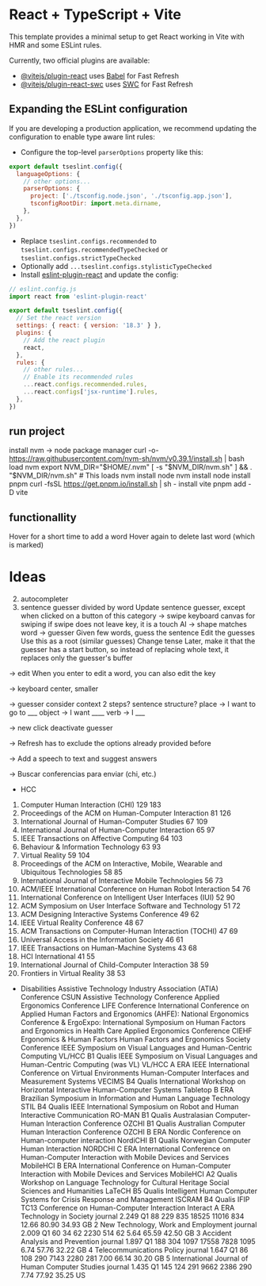 # React + TypeScript + Vite

This template provides a minimal setup to get React working in Vite with HMR and some ESLint rules.

Currently, two official plugins are available:

- [@vitejs/plugin-react](https://github.com/vitejs/vite-plugin-react/blob/main/packages/plugin-react/README.md) uses [Babel](https://babeljs.io/) for Fast Refresh
- [@vitejs/plugin-react-swc](https://github.com/vitejs/vite-plugin-react-swc) uses [SWC](https://swc.rs/) for Fast Refresh

## Expanding the ESLint configuration

If you are developing a production application, we recommend updating the configuration to enable type aware lint rules:

- Configure the top-level `parserOptions` property like this:

```js
export default tseslint.config({
  languageOptions: {
    // other options...
    parserOptions: {
      project: ['./tsconfig.node.json', './tsconfig.app.json'],
      tsconfigRootDir: import.meta.dirname,
    },
  },
})
```

- Replace `tseslint.configs.recommended` to `tseslint.configs.recommendedTypeChecked` or `tseslint.configs.strictTypeChecked`
- Optionally add `...tseslint.configs.stylisticTypeChecked`
- Install [eslint-plugin-react](https://github.com/jsx-eslint/eslint-plugin-react) and update the config:

```js
// eslint.config.js
import react from 'eslint-plugin-react'

export default tseslint.config({
  // Set the react version
  settings: { react: { version: '18.3' } },
  plugins: {
    // Add the react plugin
    react,
  },
  rules: {
    // other rules...
    // Enable its recommended rules
    ...react.configs.recommended.rules,
    ...react.configs['jsx-runtime'].rules,
  },
})
```





## run project
install nvm -> node package manager
	curl -o- https://raw.githubusercontent.com/nvm-sh/nvm/v0.39.1/install.sh | bash
load nvm
	export NVM_DIR="$HOME/.nvm"
[ -s "$NVM_DIR/nvm.sh" ] && \. "$NVM_DIR/nvm.sh"  # This loads nvm
install node
	nvm install node
install pnpm
	 curl -fsSL https://get.pnpm.io/install.sh | sh -
install vite
	pnpm add -D vite


## functionallity
Hover for a short time to add a word
Hover again to delete last word (which is marked)


# Ideas
2) autocompleter
3) sentence guesser divided by word
  Update sentence guesser, except when clicked on a button of this category
-> swipe keyboard
    canvas for swiping
    if swipe does not leave key, it is a touch
    AI -> shape matches word
-> guesser
    Given few words, guess the sentence
      Edit the guesses
        Use this as a root (similar guesses)
        Change tense
      Later, make it that the guesser has a start button, so instead of replacing whole text, it replaces only the guesser's buffer

-> edit
  When you enter to edit a word, you can also edit the key

-> keyboard
    center, smaller

-> guesser
    consider context
    2 steps?
    sentence structure?
      place -> I want to go to ___
      object -> I want ____
      verb -> I ___

-> new click
    deactivate guesser

-> Refresh
  has to exclude the options already provided before

-> Add a speech to text and suggest answers


-> Buscar conferencias para enviar (chi, etc.)
- HCC
1.	Computer Human Interaction (CHI)	129	183
2.	Proceedings of the ACM on Human-Computer Interaction	81	126
3.	International Journal of Human-Computer Studies	67	109
4.	International Journal of Human-Computer Interaction	65	97
5.	IEEE Transactions on Affective Computing	64	103
6.	Behaviour & Information Technology	63	93
7.	Virtual Reality	59	104
8.	Proceedings of the ACM on Interactive, Mobile, Wearable and Ubiquitous Technologies	58	85
9.	International Journal of Interactive Mobile Technologies	56	73
10.	ACM/IEEE International Conference on Human Robot Interaction	54	76
11.	International Conference on Intelligent User Interfaces (IUI)	52	90
12.	ACM Symposium on User Interface Software and Technology	51	72
13.	ACM Designing Interactive Systems Conference	49	62
14.	IEEE Virtual Reality Conference	48	67
15.	ACM Transactions on Computer-Human Interaction (TOCHI)	47	69
16.	Universal Access in the Information Society	46	61
17.	IEEE Transactions on Human-Machine Systems	43	68
18.	HCI International	41	55
19.	International Journal of Child-Computer Interaction	38	59
20.	Frontiers in Virtual Reality	38	53

- Disabilities
Assistive Technology Industry Association (ATIA) Conference
CSUN Assistive Technology Conference
Applied Ergonomics Conference
LIFE Conference
International Conference on Applied Human Factors and Ergonomics (AHFE):
National Ergonomics Conference & ErgoExpo:
International Symposium on Human Factors and Ergonomics in Health Care
Applied Ergonomics Conference
CIEHF Ergonomics & Human Factors
Human Factors and Ergonomics Society Conference
IEEE Symposium on Visual Languages and Human-Centric Computing	VL/HCC	B1	Qualis
IEEE Symposium on Visual Languages and Human-Centric Computing (was VL)	VL/HCC	A	ERA
IEEE International Conference on Virtual Environments Human-Computer Interfaces and Measurement Systems	VECIMS	B4	Qualis
International Workshop on Horizontal Interactive Human-Computer Systems	Tabletop	B	ERA
Brazilian Symposium in Information and Human Language Technology	STIL	B4	Qualis
IEEE International Symposium on Robot and Human Interactive Communication	RO-MAN	B1	Qualis
Australasian Computer-Human Interaction Conference	OZCHI	B1	Qualis
Australian Computer Human Interaction Conference	OZCHI	B	ERA
Nordic Conference on Human-computer interaction	NordiCHI	B1	Qualis
Norwegian Computer Human Interaction	NORDCHI	C	ERA
International Conference on Human-Computer Interaction with Mobile Devices and Services	MobileHCI	B	ERA
International Conference on Human-Computer Interaction with Mobile Devices and Services	MobileHCI	A2	Qualis
Workshop on Language Technology for Cultural Heritage Social Sciences and Humanities	LaTeCH	B5	Qualis
Intelligent Human Computer Systems for Crisis Response and Management	ISCRAM	B4	Qualis
IFIP TC13 Conference on Human-Computer Interaction	Interact	A	ERA
Technology in Society	journal	2.249 Q1	88	229	835	18525	11016	834	12.66	80.90	34.93	GB
2	New Technology, Work and Employment	journal	2.009 Q1	60	34	62	2230	514	62	5.64	65.59	42.50	GB
3	Accident Analysis and Prevention	journal	1.897 Q1	188	304	1097	17558	7828	1095	6.74	57.76	32.22	GB
4	Telecommunications Policy	journal	1.647 Q1	86	108	290	7143	2280	281	7.00	66.14	30.20	GB
5	International Journal of Human Computer Studies	journal	1.435 Q1	145	124	291	9662	2386	290	7.74	77.92	35.25	US